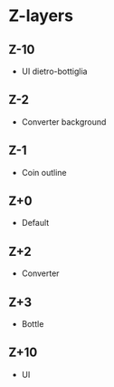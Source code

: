 # Z-layers

## Z-10
- UI dietro-bottiglia

## Z-2
- Converter background

## Z-1
- Coin outline

## Z+0
- Default

## Z+2
- Converter

## Z+3
- Bottle

## Z+10
- UI
